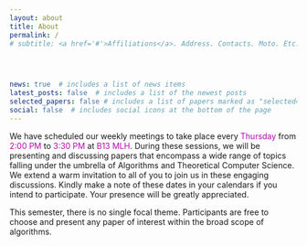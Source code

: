 ```yaml
---
layout: about
title: About
permalink: /
# subtitle: <a href='#'>Affiliations</a>. Address. Contacts. Moto. Etc.


  

news: true  # includes a list of news items
latest_posts: false  # includes a list of the newest posts
selected_papers: false # includes a list of papers marked as "selected={true}"
social: false  # includes social icons at the bottom of the page
---
```


We have scheduled our weekly meetings to take place every <span style='color:#B509AC'>Thursday</span> from <span style='color:#B509AC'>2:00 PM</span> to <span style='color:#B509AC'>3:30 PM</span> at <span style='color:#B509AC'>B13 MLH</span>. During these sessions, we will be presenting and discussing papers that encompass a wide range of topics falling under the umbrella of Algorithms and Theoretical Computer Science. We extend a warm invitation to all of you to join us in these engaging discussions. Kindly make a note of these dates in your calendars if you intend to participate. Your presence will be greatly appreciated.

This semester, there is no single focal theme. Participants are free to choose and present any paper of interest within the broad scope of algorithms.

